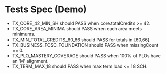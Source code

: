 # Tests Spec (Demo)

- TX_CORE_42_MIN_SH should PASS when core.totalCredits >= 42.
- TX_CORE_AREA_MINIMA should PASS when each area meets minimums.
- TX_MIN_TOTAL_CREDITS_60_66 should PASS for totals in [60,66].
- TX_BUSINESS_FOSC_FOUNDATION should PASS when missingCount == 0.
- TX_PLO_MASTERY_COVERAGE should PASS when 100% of PLOs have an 'M' alignment.
- TX_TERM_MAX_18 should PASS when max term load <= 18 SCH.
